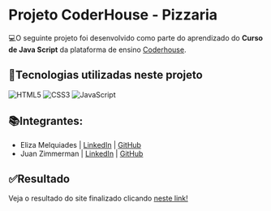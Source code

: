 # Projeto CoderHouse - Pizzaria 

💻O seguinte projeto foi desenvolvido como parte do aprendizado do **Curso de Java Script** da plataforma de ensino [Coderhouse](https://www.coderhouse.com/br/).

## 🔧Tecnologias  utilizadas neste projeto

![HTML5](https://img.shields.io/badge/HTML5-000?style=for-the-badge&logo=html5) ![CSS3](https://img.shields.io/badge/CSS3-000?style=for-the-badge&logo=css3&logoColor=264CE4) ![JavaScript](https://img.shields.io/badge/JAVASCRIPT-000?style=for-the-badge&logo=javascript&logoColor=#fbf80f)

## 📚Integrantes:

* Eliza Melquiades | [LinkedIn](https://www.linkedin.com/in/elizamelquiades/) | [GitHub](https://github.com/elizamelq)
* Juan Zimmerman | [LinkedIn](https://www.linkedin.com/in/juan-zimmerman-6849b52aa/) | [GitHub](https://github.com/juan-zimmerman)

## ✅Resultado

Veja o resultado do site finalizado clicando [neste link!](https://elizamelq.github.io/pizzaria/)
